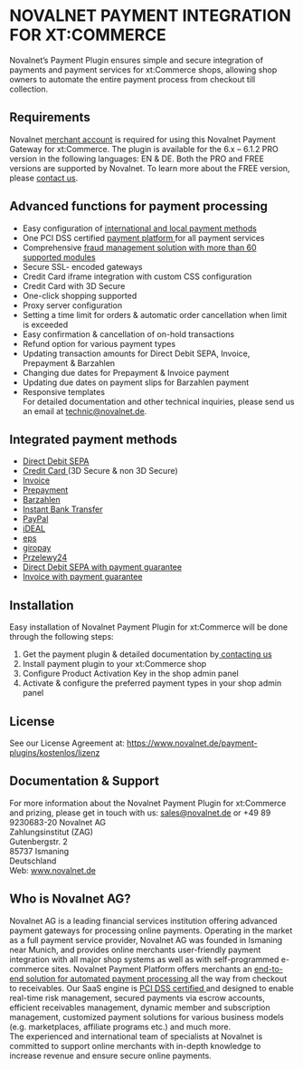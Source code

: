 # NOVALNET PAYMENT INTEGRATION FOR XT:COMMERCE
Novalnet’s Payment Plugin ensures simple and secure integration of payments and payment services for xt:Commerce shops, allowing shop owners to automate the entire payment process from checkout till collection. 
## Requirements 
Novalnet <a href="https://www.novalnet.de/">merchant account</a> is required for using this Novalnet Payment Gateway for xt:Commerce. The plugin is available for the 6.x – 6.1.2 PRO version in the following languages: EN & DE. Both the PRO and FREE versions are supported by Novalnet. To learn more about the FREE version, please <a href="https://www.novalnet.de/kontakt/sales">contact us</a>.
## Advanced functions for payment processing
-	Easy configuration of <a href="https://www.novalnet.de/kostenlose-payment-plugins"> international and local payment methods </a>
-	One PCI DSS certified <a href="https://www.novalnet.de/plattform">payment platform </a>for all payment services
-	Comprehensive <a href="https://www.novalnet.de/risikomanagement"> fraud management solution with more than 60 supported modules </a>
-	Secure SSL- encoded gateways
-	Credit Card iframe integration with custom CSS configuration 
-	Credit Card with 3D Secure
-	One-click shopping supported
-	Proxy server configuration
-	Setting a time limit for orders & automatic order cancellation when limit is exceeded
-	Easy confirmation & cancellation of on-hold transactions
-	Refund option for various payment types
-	Updating transaction amounts for Direct Debit SEPA, Invoice, Prepayment & Barzahlen
-	Changing due dates for Prepayment & Invoice payment
-	Updating due dates on payment slips for Barzahlen payment
-	Responsive templates<br>
For detailed documentation and other technical inquiries, please send us an email at technic@novalnet.de.
## Integrated payment methods
-	<a href="https://www.novalnet.de/sepa-lastschrift">Direct Debit SEPA </a>
-	<a href="https://www.novalnet.de/zahlungsart-kreditkarte">Credit Card </a> (3D Secure & non 3D Secure)
-	<a href="https://www.novalnet.de/kauf-auf-rechnung-online-payment">Invoice</a>
-	<a href="https://www.novalnet.de/vorkasse-internet-payment">Prepayment</a>
-	<a href="https://www.novalnet.de/barzahlen">Barzahlen</a>
-	<a href="https://www.novalnet.de/online-ueberweisung-sofortueberweisung">Instant Bank Transfer</a>
-	<a href="https://www.novalnet.de/mit-paypal-weltweit-sicher-verkaufen">PayPal</a>
-	<a href="https://www.novalnet.de/ideal-online-ueberweisung">iDEAL</a>
-	<a href="https://www.novalnet.de/eps-online-ueberweisung">eps</a>
-	<a href="https://www.novalnet.de/giropay">giropay</a>
-	<a href="https://www.novalnet.de/przelewy24">Przelewy24</a>
-	<a href="https://www.novalnet.de/lastschrift-mit-zahlungsgarantie">Direct Debit SEPA with payment guarantee</a>
-	<a href="https://www.novalnet.de/kauf-auf-rechnung-100-prozent-zahlungsgarantie">Invoice with payment guarantee</a>
## Installation
Easy installation of Novalnet Payment Plugin for xt:Commerce will be done through the following steps: 
1.	Get the payment plugin & detailed documentation by<a href="https://www.novalnet.de/kontakt/sales"> contacting us </a>
2.	Install payment plugin to your xt:Commerce shop 
3.	Configure Product Activation Key in the shop admin panel 
4.	Activate & configure the preferred payment types in your shop admin panel
## License  
See our License Agreement at: https://www.novalnet.de/payment-plugins/kostenlos/lizenz 
## Documentation & Support
For more information about the Novalnet Payment Plugin for xt:Commerce and prizing, please get in touch with us: sales@novalnet.de or +49 89 9230683-20
Novalnet AG<br>
Zahlungsinstitut (ZAG) <br>
Gutenbergstr. 2<br>
85737 Ismaning<br>
Deutschland<br>
Web: www.novalnet.de 
## Who is Novalnet AG?
Novalnet AG is a leading financial services institution offering advanced payment gateways for processing online payments. Operating in the market as a full payment service provider, Novalnet AG was founded in Ismaning near Munich, and provides online merchants user-friendly payment integration with all major shop systems as well as with self-programmed e-commerce sites. 
Novalnet Payment Platform offers merchants an <a href="https://www.novalnet.de/produkte"> end-to-end solution for automated payment processing </a>all the way from checkout to receivables. Our SaaS engine is <a href="https://www.novalnet.de/pci-dss-zertifizierung"> PCI DSS certified </a>and designed to enable real-time risk management, secured payments via escrow accounts, efficient receivables management, dynamic member and subscription management, customized payment solutions for various business models (e.g. marketplaces, affiliate programs etc.) and much more.  
The experienced and international team of specialists at Novalnet is committed to support online merchants with in-depth knowledge to increase revenue and ensure secure online payments.
